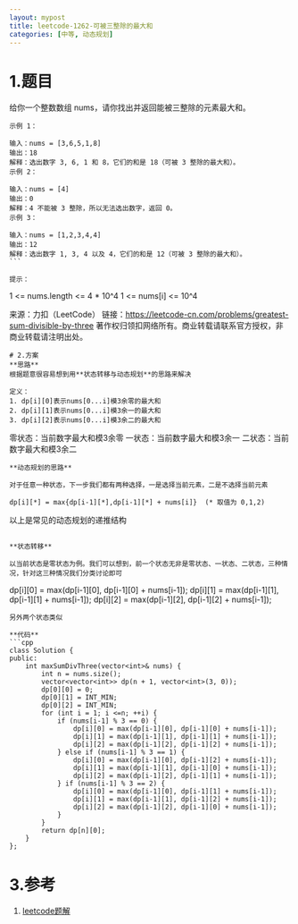 ```yaml
---
layout: mypost
title: leetcode-1262-可被三整除的最大和
categories: [中等, 动态规划]
---
```

# 1.题目
给你一个整数数组 nums，请你找出并返回能被三整除的元素最大和。
```
示例 1：

输入：nums = [3,6,5,1,8]
输出：18
解释：选出数字 3, 6, 1 和 8，它们的和是 18（可被 3 整除的最大和）。
示例 2：

输入：nums = [4]
输出：0
解释：4 不能被 3 整除，所以无法选出数字，返回 0。
示例 3：

输入：nums = [1,2,3,4,4]
输出：12
解释：选出数字 1, 3, 4 以及 4，它们的和是 12（可被 3 整除的最大和）。
``` 

提示：
```
1 <= nums.length <= 4 * 10^4
1 <= nums[i] <= 10^4

来源：力扣（LeetCode）
链接：https://leetcode-cn.com/problems/greatest-sum-divisible-by-three
著作权归领扣网络所有。商业转载请联系官方授权，非商业转载请注明出处。
```
# 2.方案
**思路**
根据题意很容易想到用**状态转移与动态规划**的思路来解决

定义：
1. dp[i][0]表示nums[0...i]模3余零的最大和
2. dp[i][1]表示nums[0...i]模3余一的最大和
3. dp[i][2]表示nums[0...i]模3余二的最大和

```
零状态：当前数字最大和模3余零
一状态：当前数字最大和模3余一
二状态：当前数字最大和模3余二
```
**动态规划的思路**

对于任意一种状态，下一步我们都有两种选择，一是选择当前元素，二是不选择当前元素
```
	dp[i][*] = max{dp[i-1][*],dp[i-1][*] + nums[i]}  (* 取值为 0,1,2)
以上是常见的动态规划的递推结构
```

**状态转移**

以当前状态是零状态为例。我们可以想到，前一个状态无非是零状态、一状态、二状态，三种情况，针对这三种情况我们分类讨论即可
```
dp[i][0] = max(dp[i-1][0], dp[i-1][0] + nums[i-1]);
dp[i][1] = max(dp[i-1][1], dp[i-1][1] + nums[i-1]);
dp[i][2] = max(dp[i-1][2], dp[i-1][2] + nums[i-1]);
```
另外两个状态类似

**代码**
```cpp
class Solution {
public:
    int maxSumDivThree(vector<int>& nums) {
        int n = nums.size();
	    vector<vector<int>> dp(n + 1, vector<int>(3, 0));
	    dp[0][0] = 0;
        dp[0][1] = INT_MIN;
        dp[0][2] = INT_MIN;
        for (int i = 1; i <=n; ++i) {
            if (nums[i-1] % 3 == 0) {
                dp[i][0] = max(dp[i-1][0], dp[i-1][0] + nums[i-1]);
                dp[i][1] = max(dp[i-1][1], dp[i-1][1] + nums[i-1]);
                dp[i][2] = max(dp[i-1][2], dp[i-1][2] + nums[i-1]);
            } else if (nums[i-1] % 3 == 1) {
                dp[i][0] = max(dp[i-1][0], dp[i-1][2] + nums[i-1]);
                dp[i][1] = max(dp[i-1][1], dp[i-1][0] + nums[i-1]);
                dp[i][2] = max(dp[i-1][2], dp[i-1][1] + nums[i-1]);
            } if (nums[i-1] % 3 == 2) {
                dp[i][0] = max(dp[i-1][0], dp[i-1][1] + nums[i-1]);
                dp[i][1] = max(dp[i-1][1], dp[i-1][2] + nums[i-1]);
                dp[i][2] = max(dp[i-1][2], dp[i-1][0] + nums[i-1]);  
            }
        }
        return dp[n][0];
    }
};
```
# 3.参考
1. [leetcode题解](https://leetcode-cn.com/problems/greatest-sum-divisible-by-three/solution/dong-tai-gui-hua-yu-zhuang-tai-zhuan-yi-by-christm/)
